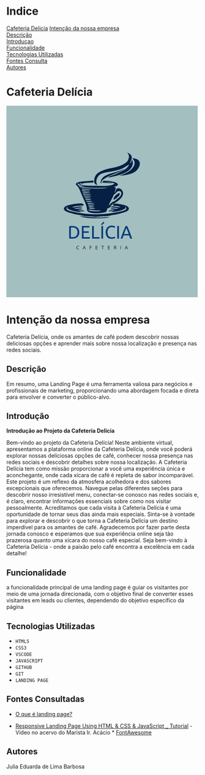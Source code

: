 # Indice

[Cafeteria Delicia](#cafeteria-delícia)
[Intenção da nossa empresa](#cafeteria_delicia)  
[Descrição](#descrição)  
[Introduçao](#introduçao)  
[Funcionalidade](#funcionalidade)  
[Tecnologias Utilizadas](#tecnologias-utilizadas)  
[Fontes Consulta](#fontes-consulta)  
[Autores](#autores)  

# Cafeteria Delícia
![logo_cafeteria](img.jpeg)
# Intenção da nossa empresa

Cafeteria Delícia, onde os amantes de café podem descobrir nossas deliciosas opções e aprender mais sobre nossa localização e presença nas redes sociais.

## Descrição

Em resumo, uma Landing Page é uma ferramenta valiosa para negócios e profissionais de marketing, proporcionando uma abordagem focada e direta para envolver e converter o público-alvo.

## Introdução

**Introdução ao Projeto da Cafeteria Delícia**

Bem-vindo ao projeto da Cafeteria Delícia! Neste ambiente virtual, apresentamos a plataforma online da Cafeteria Delícia, onde você poderá explorar nossas deliciosas opções de café, conhecer nossa presença nas redes sociais e descobrir detalhes sobre nossa localização.
A Cafeteria Delícia tem como missão proporcionar a você uma experiência única e aconchegante, onde cada xícara de café é repleta de sabor incomparável. Este projeto é um reflexo da atmosfera acolhedora e dos sabores excepcionais que oferecemos.
Navegue pelas diferentes seções para descobrir nosso irresistível menu, conectar-se conosco nas redes sociais e, é claro, encontrar informações essenciais sobre como nos visitar pessoalmente. Acreditamos que cada visita à Cafeteria Delícia é uma oportunidade de tornar seus dias ainda mais especiais.
Sinta-se à vontade para explorar e descobrir o que torna a Cafeteria Delícia um destino imperdível para os amantes de café. Agradecemos por fazer parte desta jornada conosco e esperamos que sua experiência online seja tão prazerosa quanto uma xícara do nosso café especial.
Seja bem-vindo à Cafeteria Delícia - onde a paixão pelo café encontra a excelência em cada detalhe!

## Funcionalidade
a funcionalidade principal de uma landing page é guiar os visitantes por meio de uma jornada direcionada, com o objetivo final de converter esses visitantes em leads ou clientes, dependendo do objetivo específico da página

## Tecnologias Utilizadas
* ``HTML5``
* ``CSS3``
* ``VSCODE`` 
* ``JAVASCRIPT``
* ``GITHUB``
* ``GIT``
* ``LANDING PAGE``

## Fontes Consultadas
* [O que é landing page?](https://sebrae.com.br/sites/PortalSebrae/artigos/o-que-e-uma-landing-page,3e1e097399323810VgnVCM100000d701210aRCRD)

* [Responsive Landing Page Using HTML & CSS & JavaScript _ Tutorial]() -Vídeo no acervo do Marista Ir. Acácio * [FontAwesome](https://fontawesome.com/) 

## Autores
Julia Eduarda de Lima Barbosa



